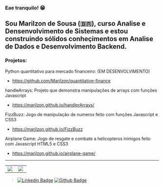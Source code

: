 ### Eae tranquilo! 😁

## Sou Marilzon de Sousa (🇧🇷), curso Analise e Densenvolvimento de Sistemas e estou construindo sólidos conheçimentos em Analise de Dados e Desenvolvimento Backend.

### Projetos: 
 Python quantitativo para mercado financeiro: (EM DESENVOLVIMENTO) 
  - https://github.com/Marilzon/quantitative-finance
 
 handleArrays: Projeto que demonstra manipulações de arrays com funções Javascript 
  - https://marilzon.github.io/handlerArrays/

 FizzBuzz: Jogo de manipulação de numeros feito com funções Javascript e CSS3 
  - https://marilzon.github.io/FizzBuzz

 Airplane Game: Jogo de resgate e combate a helicopteros inimigos feito com Javascript HTML5 e CSS3
  - https://marilzon.github.io/airplane-game/

<hr/>

<center>
<table>
  <tr>
    <td><img align="left" padding-right="10px" src=https://github-readme-stats.vercel.app/api?username=marilzon&show_icons=true ></td>
    <td><img align="left" padding-right="10px" src=https://github-readme-stats.vercel.app/api/top-langs/?username=marilzon&show_icons=true&layout=compact></td>
  </tr>  
</table>
</center>
 
 > [![Linkedin Badge](https://img.shields.io/badge/-LinkedIn-blue?style=flat-square&logo=Linkedin&logoColor=white&link=https://www.linkedin.com/in/marilzon)](https://www.linkedin.com/in/marilzon) 
 > [![Github Badge](https://img.shields.io/badge/-Github-000?style=flat-square&logo=Github&logoColor=white&link=https://marilzon.github.io/maril-dev/)](https://marilzon.github.io/maril-dev/) 
